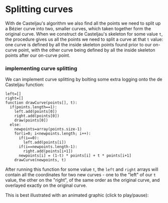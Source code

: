 # Splitting curves

With de Casteljau's algorithm we also find all the points we need to split up a Bézier curve into two, smaller curves, which taken together form the original curve. When we construct de Casteljau's skeleton for some value `t`, the procedure gives us all the points we need to split a curve at that `t` value: one curve is defined by all the inside skeleton points found prior to our on-curve point, with the other curve being defined by all the inside skeleton points after our on-curve point.

<Graphic title="Splitting a curve" setup={this.setupCubic} draw={this.drawSplit} />

<div className="howtocode">

### implementing curve splitting

We can implement curve splitting by bolting some extra logging onto the de Casteljau function:

```
left=[]
right=[]
function drawCurve(points[], t):
  if(points.length==1):
    left.add(points[0])
    right.add(points[0])
    draw(points[0])
  else:
    newpoints=array(points.size-1)
    for(i=0; i<newpoints.length; i++):
      if(i==0):
        left.add(points[i])
      if(i==newpoints.length-1):
        right.add(points[i+1])
      newpoints[i] = (1-t) * points[i] + t * points[i+1]
    drawCurve(newpoints, t)
```

After running this function for some value `t`, the `left` and `right` arrays will contain all the coordinates for two new curves - one to the "left" of our `t` value, the other on the "right", of the same order as the original curve, and overlayed exactly on the original curve.

</div>

This is best illustrated with an animated graphic (click to play/pause):

<Graphic preset="threepanel" title="Bézier curve splitting" setup={this.setupCubic} draw={this.drawAnimated} onClick={this.togglePlay} />
